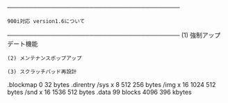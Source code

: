 ────────────────────────────────────────

    900i対応 version1.6について

────────────────────────────────────────
    (1) 強制アップデート機能

    (2) メンテナンスポップアップ

    (3) スクラッチパッド再設計

.blockmap               0       32 bytes
.direntry
        /sys    x 8     512     256 bytes
        /img    x 16    1024    512 bytes
        /snd    x 16    1536    512 bytes
.data
        99 blocks       4096    396 kbytes
